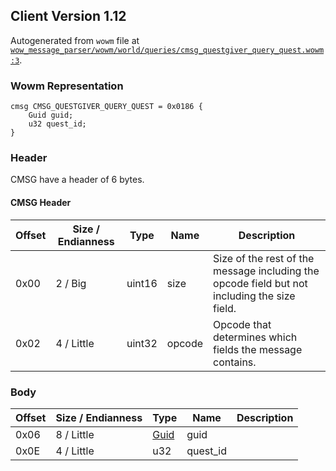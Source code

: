 ## Client Version 1.12

Autogenerated from `wowm` file at [`wow_message_parser/wowm/world/queries/cmsg_questgiver_query_quest.wowm:3`](https://github.com/gtker/wow_messages/tree/main/wow_message_parser/wowm/world/queries/cmsg_questgiver_query_quest.wowm#L3).

### Wowm Representation
```rust,ignore
cmsg CMSG_QUESTGIVER_QUERY_QUEST = 0x0186 {
    Guid guid;
    u32 quest_id;
}
```
### Header
CMSG have a header of 6 bytes.

#### CMSG Header
| Offset | Size / Endianness | Type   | Name   | Description |
| ------ | ----------------- | ------ | ------ | ----------- |
| 0x00   | 2 / Big           | uint16 | size   | Size of the rest of the message including the opcode field but not including the size field.|
| 0x02   | 4 / Little        | uint32 | opcode | Opcode that determines which fields the message contains.|
### Body
| Offset | Size / Endianness | Type | Name | Description |
| ------ | ----------------- | ---- | ---- | ----------- |
| 0x06 | 8 / Little | [Guid](../spec/packed-guid.md) | guid |  |
| 0x0E | 4 / Little | u32 | quest_id |  |

